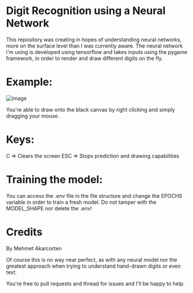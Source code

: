 # Digit Recognition using a Neural Network

This repository was creating in hopes of understanding neural networks, more on the surface level than I was currently aware. The neural network i'm using is developed using tensorflow and takes inputs using the pygame framework, in order to render and draw different digits on the fly.

# Example:
![image](https://user-images.githubusercontent.com/97798919/210004938-1c624690-f8b2-4b0a-84c0-a962129ee8c6.png)

You're able to draw onto the black canvas by right clicking and simply dragging your mouse.

# Keys:
  C   => Clears the screen
  ESC => Stops prediction and drawing capabilities

# Training the model:
  You can access the .env file in the file structure and change the EPOCHS variable in order to train a fresh model. Do not tamper with the MODEL_SHAPE nor delete the .env!

# Credits
By Mehmet Akarcorten

Of course this is no way near perfect, as with any neural model nor the greatest approach when trying to understand hand-drawn digits or even text.

You're free to pull requests and thread for issues and I'll be happy to help.
  
